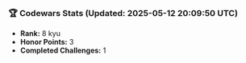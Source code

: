 ### 🏆 Codewars Stats (Updated: 2025-05-12 20:09:50 UTC)

- **Rank:** 8 kyu
- **Honor Points:** 3
- **Completed Challenges:** 1
